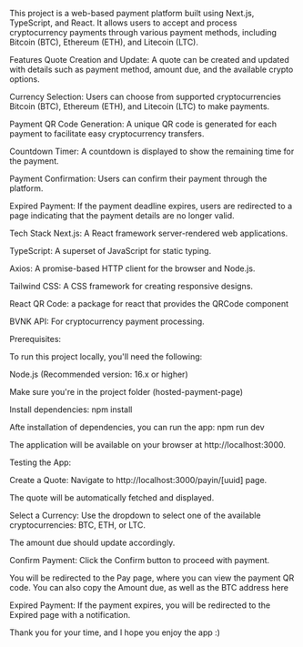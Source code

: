 
This project is a web-based payment platform built using Next.js, TypeScript, and React. It allows users to accept and process cryptocurrency payments through various payment methods, including Bitcoin (BTC), Ethereum (ETH), and Litecoin (LTC).

Features
Quote Creation and Update: A quote can be created and updated with details such as payment method, amount due, and the available crypto options.

Currency Selection: Users can choose from supported cryptocurrencies Bitcoin (BTC), Ethereum (ETH), and Litecoin (LTC) to make payments.

Payment QR Code Generation: A unique QR code is generated for each payment to facilitate easy cryptocurrency transfers.

Countdown Timer: A countdown is displayed to show the remaining time for the payment.

Payment Confirmation: Users can confirm their payment through the platform.

Expired Payment: If the payment deadline expires, users are redirected to a page indicating that the payment details are no longer valid.

Tech Stack
Next.js: A React framework server-rendered web applications.

TypeScript: A superset of JavaScript for static typing.

Axios: A promise-based HTTP client for the browser and Node.js.

Tailwind CSS: A CSS framework for creating responsive designs.

React QR Code: a package for react that provides the QRCode component

BVNK API: For cryptocurrency payment processing.



Prerequisites:

To run this project locally, you'll need the following:

Node.js (Recommended version: 16.x or higher)

Make sure you're in the project folder (hosted-payment-page)

Install dependencies:
npm install

Afte installation of dependencies, you can run the app:
npm run dev

The application will be available on your browser at http://localhost:3000.

Testing the App:

Create a Quote:
Navigate to http://localhost:3000/payin/[uuid] page.

The quote will be automatically fetched and displayed.

Select a Currency:
Use the dropdown to select one of the available cryptocurrencies: BTC, ETH, or LTC.

The amount due should update accordingly.

Confirm Payment:
Click the Confirm button to proceed with payment.

You will be redirected to the Pay page, where you can view the payment QR code. 
You can also copy the Amount due, as well as the BTC address here

Expired Payment:
If the payment expires, you will be redirected to the Expired page with a notification.

Thank you for your time, and I hope you enjoy the app :)
